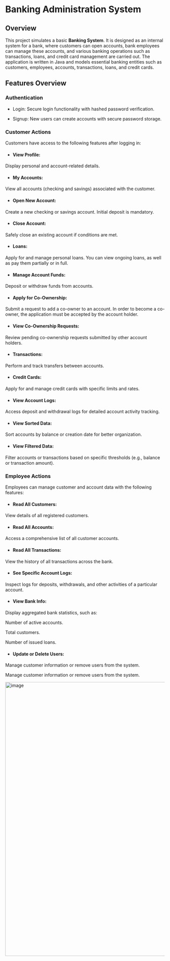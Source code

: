 # Banking Administration System

## Overview

This project simulates a basic **Banking System**. It is designed as an internal system for a bank, where customers can open accounts, bank employees can manage these accounts, and various banking operations such as transactions, loans, and credit card management are carried out. The application is written in Java and models essential banking entities such as customers, employees, accounts, transactions, loans, and credit cards.

## Features Overview

### Authentication

- Login: Secure login functionality with hashed password verification.

- Signup: New users can create accounts with secure password storage.

### Customer Actions
Customers have access to the following features after logging in:

- #### View Profile:

Display personal and account-related details.

- #### My Accounts:

View all accounts (checking and savings) associated with the customer.

- #### Open New Account:

Create a new checking or savings account. Initial deposit is mandatory.

- #### Close Account:

Safely close an existing account if conditions are met.

- #### Loans:

Apply for and manage personal loans. You can view ongoing loans, as well as pay them partially or in full. 

- #### Manage Account Funds:

Deposit or withdraw funds from accounts.

- #### Apply for Co-Ownership:

Submit a request to add a co-owner to an account. In order to become a co-owner, the application must be accepted by the account holder.

- #### View Co-Ownership Requests:

Review pending co-ownership requests submitted by other account holders.

- #### Transactions:

Perform and track transfers between accounts.

- #### Credit Cards:

Apply for and manage credit cards with specific limits and rates.

- #### View Account Logs:

Access deposit and withdrawal logs for detailed account activity tracking.

- #### View Sorted Data:

Sort accounts by balance or creation date for better organization.

- #### View Filtered Data:

Filter accounts or transactions based on specific thresholds (e.g., balance or transaction amount).

### Employee Actions

Employees can manage customer and account data with the following features:

- #### Read All Customers:

View details of all registered customers.

- #### Read All Accounts:

Access a comprehensive list of all customer accounts.

- #### Read All Transactions:

View the history of all transactions across the bank.

- #### See Specific Account Logs:

Inspect logs for deposits, withdrawals, and other activities of a particular account.

- #### View Bank Info:

Display aggregated bank statistics, such as:

  Number of active accounts.

  Total customers.

  Number of issued loans.

- #### Update or Delete Users:

Manage customer information or remove users from the system.

Manage customer information or remove users from the system.

<img width="862" alt="image" src="https://github.com/user-attachments/assets/7f32737e-6cc3-4515-9691-30a72cbd3c61">



